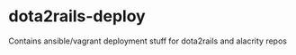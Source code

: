 dota2rails-deploy
=================

Contains ansible/vagrant deployment stuff for dota2rails and alacrity repos

